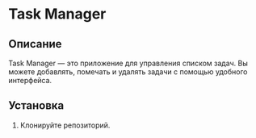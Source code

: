 # Task Manager

## Описание
Task Manager — это приложение для управления списком задач. Вы можете добавлять, помечать и удалять задачи с помощью удобного интерфейса.

## Установка
1. Клонируйте репозиторий.